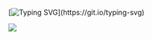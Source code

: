 [![Typing SVG](https://readme-typing-svg.demolab.com?font=Times+New+Rome&pause=1000&color=0BF704&multiline=true&width=1000&height=200&lines=I+am+an+amateur+web+developer%2C+graphic+designer%2C+writer%2C+and+filmmaker;I+am+certified+in+The+Fundamentals+Of+HTML%2C+CSS%2C+And+Javascript+and+Advanced+Javascript;As+well+as+Adobe+Photoshop%2C+Adobe+Premier+Pro%2C+and+Adobe+Video+Design;(Just+to+brag)+I+graduated+High+School+a+year+early+with+A-B+Honor+roll+and+a+3.7%2B+GPA;I+run+multiple+YouTube+channels+that+I+love+and+post+for+my+different+contents;I+hope+you+enjoy+my+coding+and+website+nonsense+here%2C+go+check+out+my+channel!!)](https://git.io/typing-svg)


![](http://github-profile-summary-cards.vercel.app/api/cards/profile-details?username=md-day&theme=github_dark)
